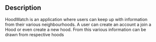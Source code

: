## Description
HoodWatch is an application where users can keep up with information from  their various neighbourhoods. A user can create an account a join a Hood or even create a new hood. From this various information can be drawn from respective hoods